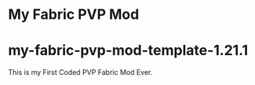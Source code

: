 # My Fabric PVP Mod
# my-fabric-pvp-mod-template-1.21.1
This is my First Coded PVP Fabric Mod Ever.
